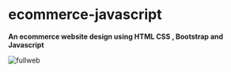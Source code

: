 ﻿# ecommerce-javascript
 
**An ecommerce website design using HTML CSS , Bootstrap and Javascript**

![fullweb](https://user-images.githubusercontent.com/58092596/94317046-c8093000-ff85-11ea-81c6-7925a41b27fd.png)
